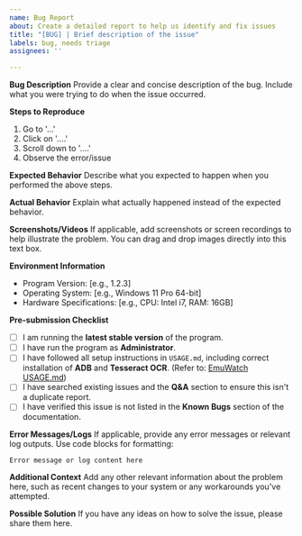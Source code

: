 ```yaml
---
name: Bug Report
about: Create a detailed report to help us identify and fix issues
title: "[BUG] | Brief description of the issue"
labels: bug, needs triage
assignees: ''

---
```


**Bug Description**
Provide a clear and concise description of the bug. Include what you were trying to do when the issue occurred.

**Steps to Reproduce**
1. Go to '...'
2. Click on '....'
3. Scroll down to '....'
4. Observe the error/issue

**Expected Behavior**
Describe what you expected to happen when you performed the above steps.

**Actual Behavior**
Explain what actually happened instead of the expected behavior.

**Screenshots/Videos**
If applicable, add screenshots or screen recordings to help illustrate the problem. You can drag and drop images directly into this text box.

**Environment Information**
- Program Version: [e.g., 1.2.3]
- Operating System: [e.g., Windows 11 Pro 64-bit]
- Hardware Specifications: [e.g., CPU: Intel i7, RAM: 16GB]

**Pre-submission Checklist**
- [ ] I am running the **latest stable version** of the program.
- [ ] I have run the program as **Administrator**.
- [ ] I have followed all setup instructions in `USAGE.md`, including correct installation of **ADB** and **Tesseract OCR**. (Refer to: [EmuWatch USAGE.md](https://github.com/Irilith/EmuWatch/blob/main/USAGE.md))
- [ ] I have searched existing issues and the **Q&A** section to ensure this isn't a duplicate report.
- [ ] I have verified this issue is not listed in the **Known Bugs** section of the documentation.

**Error Messages/Logs**
If applicable, provide any error messages or relevant log outputs. Use code blocks for formatting:
```
Error message or log content here
```

**Additional Context**
Add any other relevant information about the problem here, such as recent changes to your system or any workarounds you've attempted.

**Possible Solution**
If you have any ideas on how to solve the issue, please share them here.
